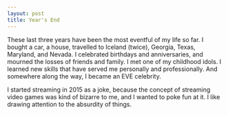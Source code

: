 ```yaml
---
layout: post
title: Year's End
---
```

These last three years have been the most eventful of my life so far. I bought a car, a house, travelled to Iceland (twice), Georgia, Texas, Maryland, and Nevada. I celebrated birthdays and anniversaries, and mourned the losses of friends and family. I met one of my childhood idols. I learned new skills that have served me personally and professionally. And somewhere along the way, I became an EVE celebrity.

I started streaming in 2015 as a joke, because the concept of streaming video games was kind of bizarre to me, and I wanted to poke fun at it. I like drawing attention to the absurdity of things.
